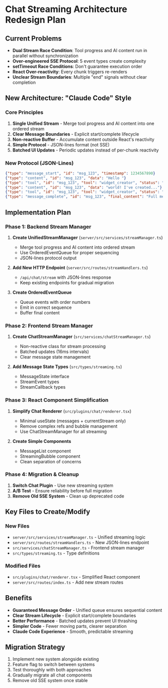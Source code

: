 # Chat Streaming Architecture Redesign Plan

## Current Problems
- **Dual Stream Race Condition**: Tool progress and AI content run in parallel without synchronization
- **Over-engineered SSE Protocol**: 5 event types create complexity
- **setTimeout Race Conditions**: Don't guarantee execution order
- **React Over-reactivity**: Every chunk triggers re-renders
- **Unclear Stream Boundaries**: Multiple "end" signals without clear completion

## New Architecture: "Claude Code" Style

### Core Principles
1. **Single Unified Stream** - Merge tool progress and AI content into one ordered stream
2. **Clear Message Boundaries** - Explicit start/complete lifecycle 
3. **Non-reactive Buffer** - Accumulate content outside React's reactivity
4. **Simple Protocol** - JSON-lines format (not SSE)
5. **Batched UI Updates** - Periodic updates instead of per-chunk reactivity

### New Protocol (JSON-Lines)
```json
{"type": "message_start", "id": "msg_123", "timestamp": 1234567890}
{"type": "content", "id": "msg_123", "data": "Hello "}
{"type": "tool", "id": "msg_123", "tool": "widget_creator", "status": "running"}
{"type": "content", "id": "msg_123", "data": "world! I've created..."}
{"type": "tool", "id": "msg_123", "tool": "widget_creator", "status": "complete"}
{"type": "message_complete", "id": "msg_123", "final_content": "Full message"}
```

## Implementation Plan

### Phase 1: Backend Stream Manager
1. **Create UnifiedStreamManager** (`server/src/services/streamManager.ts`)
   - Merge tool progress and AI content into ordered stream
   - Use OrderedEventQueue for proper sequencing
   - JSON-lines protocol output

2. **Add New HTTP Endpoint** (`server/src/routes/streamHandlers.ts`)
   - `/api/chat/stream` with JSON-lines response
   - Keep existing endpoints for gradual migration

3. **Create OrderedEventQueue** 
   - Queue events with order numbers
   - Emit in correct sequence
   - Buffer final content

### Phase 2: Frontend Stream Manager  
1. **Create ChatStreamManager** (`src/services/chatStreamManager.ts`)
   - Non-reactive class for stream processing
   - Batched updates (16ms intervals)
   - Clear message state management

2. **Add Message State Types** (`src/types/streaming.ts`)
   - MessageState interface
   - StreamEvent types
   - StreamCallback types

### Phase 3: React Component Simplification
1. **Simplify Chat Renderer** (`src/plugins/chat/renderer.tsx`)
   - Minimal useState (messages + currentStream only)
   - Remove complex refs and bubble management
   - Use ChatStreamManager for all streaming

2. **Create Simple Components**
   - MessageList component
   - StreamingBubble component
   - Clean separation of concerns

### Phase 4: Migration & Cleanup
1. **Switch Chat Plugin** - Use new streaming system
2. **A/B Test** - Ensure reliability before full migration
3. **Remove Old SSE System** - Clean up deprecated code

## Key Files to Create/Modify

### New Files
- `server/src/services/streamManager.ts` - Unified streaming logic
- `server/src/routes/streamHandlers.ts` - New JSON-lines endpoint
- `src/services/chatStreamManager.ts` - Frontend stream manager
- `src/types/streaming.ts` - Type definitions

### Modified Files
- `src/plugins/chat/renderer.tsx` - Simplified React component
- `server/src/routes/index.ts` - Add new stream routes

## Benefits
- **Guaranteed Message Order** - Unified queue ensures sequential content
- **Clear Stream Lifecycle** - Explicit start/complete boundaries
- **Better Performance** - Batched updates prevent UI thrashing
- **Simpler Code** - Fewer moving parts, clearer separation
- **Claude Code Experience** - Smooth, predictable streaming

## Migration Strategy
1. Implement new system alongside existing
2. Feature flag to switch between systems
3. Test thoroughly with both approaches
4. Gradually migrate all chat components
5. Remove old SSE system once stable